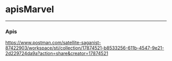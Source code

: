 # apisMarvel

---

### Apis

https://www.postman.com/satellite-saganist-87422903/workspace/sti/collection/17874521-b8533256-611b-4547-9e21-2d229724da9a?action=share&creator=17874521